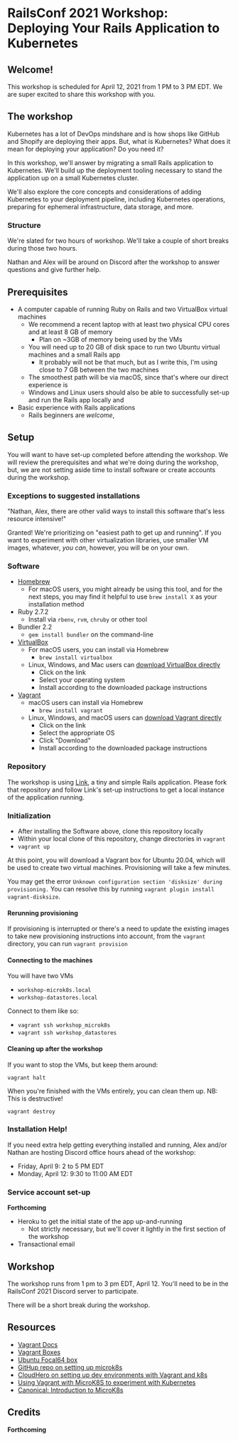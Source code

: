 # RailsConf 2021 Workshop: Deploying Your Rails Application to Kubernetes

## Welcome!

This workshop is scheduled for April 12, 2021 from 1 PM to 3 PM EDT. We are super excited to share this workshop with you.

## The workshop

Kubernetes has a lot of DevOps mindshare and is how shops like GitHub and Shopify are deploying their apps. But, what is Kubernetes? What does it mean for deploying your application? Do you need it?

In this workshop, we'll answer by migrating a small Rails application to Kubernetes. We'll build up the deployment tooling necessary to stand the application up on a small Kubernetes cluster.

We'll also explore the core concepts and considerations of adding Kubernetes to your deployment pipeline, including Kubernetes operations, preparing for ephemeral infrastructure, data storage, and more.

### Structure

We're slated for two hours of workshop. We'll take a couple of short breaks during those two hours.

Nathan and Alex will be around on Discord after the workshop to answer questions and give further help.

## Prerequisites

- A computer capable of running Ruby on Rails and two VirtualBox virtual machines
    - We recommend a recent laptop with at least two physical CPU cores and at least 8 GB of memory
        - Plan on ~3GB of memory being used by the VMs
    - You will need up to 20 GB of disk space to run two Ubuntu virtual machines and a small Rails app
        - It probably will not be that much, but as I write this, I'm using close to 7 GB between the two machines
    - The smoothest path will be via macOS, since that's where our direct experience is
    - Windows and Linux users should also be able to successfully set-up and run the Rails app locally and
- Basic experience with Rails applications
    - Rails beginners are _welcome_,

## Setup

You will want to have set-up completed before attending the workshop. We will review the prerequisites and what we're doing during the workshop, but, we are not setting aside time to install software or create accounts during the workshop.

### Exceptions to suggested installations

"Nathan, Alex, there are other valid ways to install this software that's less resource intensive!"

Granted! We're prioritizing on "easiest path to get up and running". If you want to experiment with other virtualization libraries, use smaller VM images, whatever, _you can_, however, you will be on your own.

### Software

- [Homebrew](https://brew.sh)
    - For macOS users, you might already be using this tool, and for the next steps, you may find it helpful to use `brew install X` as your installation method
- Ruby 2.7.2
    - Install via `rbenv`, `rvm`, `chruby` or other tool
- Bundler 2.2
    - `gem install bundler` on the command-line
- [VirtualBox](https://www.virtualbox.org)
    - For macOS users, you can install via Homebrew
        - `brew install virtualbox`
    - Linux, Windows, and Mac users can [download VirtualBox directly](https://www.virtualbox.org/wiki/Downloads)
        - Click on the link
        - Select your operating system
        - Install according to the downloaded package instructions
- [Vagrant](https://www.vagrantup.com)
    - macOS users can install via Homebrew
        - `brew install vagrant`
    - Linux, Windows, and macOS users can [download Vagrant directly](https://www.vagrantup.com/downloads)
        - Click on the link
        - Select the appropriate OS
        - Click "Download"
        - Install according to the downloaded package instructions

### Repository

The workshop is using [Link](https://github.com/base10/link), a tiny and simple Rails application. Please fork that repository and follow Link's set-up instructions to get a local instance of the application running.

### Initialization

- After installing the Software above, clone this repository locally
- Within your local clone of this repository, change directories in `vagrant`
- `vagrant up`

At this point, you will download a Vagrant box for Ubuntu 20.04, which will be used to create two virtual machines. Provisioning will take a few minutes.

You may get the error `Unknown configuration section 'disksize' during provisioning.` You can resolve this by running `vagrant plugin install vagrant-disksize`.

#### Rerunning provisioning

If provisioning is interrupted or there's a need to update the existing images to take new provisioning instructions into account, from the `vagrant` directory, you can run `vagrant provision`

#### Connecting to the machines

You will have two VMs

- `workshop-microk8s.local`
- `workshop-datastores.local`

Connect to them like so:

- `vagrant ssh workshop_microk8s`
- `vagrant ssh workshop_datastores`

#### Cleaning up after the workshop

If you want to stop the VMs, but keep them around:

`vagrant halt`

When you're finished with the VMs entirely, you can clean them up. NB: This is destructive!

`vagrant destroy`

### Installation Help!

If you need extra help getting everything installed and running, Alex and/or Nathan are hosting Discord office hours ahead of the workshop:

- Friday, April 9: 2 to 5 PM EDT
- Monday, April 12: 9:30 to 11:00 AM EDT

### Service account set-up

**Forthcoming**

- Heroku to get the initial state of the app up-and-running
    - Not strictly necessary, but we'll cover it lightly in the first section of the workshop
- Transactional email

## Workshop

The workshop runs from 1 pm to 3 pm EDT, April 12. You'll need to be in the RailsConf 2021 Discord server to participate.

There will be a short break during the workshop.

## Resources

- [Vagrant Docs](https://learn.hashicorp.com/vagrant)
- [Vagrant Boxes](https://app.vagrantup.com/boxes/search)
- [Ubuntu Focal64 box](https://app.vagrantup.com/ubuntu/boxes/focal64)
- [GitHup repo on setting up microk8s](https://github.com/halvards/vagrant-microk8s)
- [CloudHero on setting up dev environments with Vagrant and k8s](https://cloudhero.io/development-environment-with-vagrant-and-microk8s)
- [Using Vagrant with MicroK8S to experiment with Kubernetes](https://gist.github.com/JonTheNiceGuy/66f44e352352c24307bb5ca78c984793)
- [Canonical: Introduction to MicroK8s](https://microk8s.io/docs)

## Credits

**Forthcoming**
